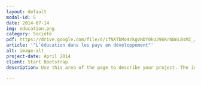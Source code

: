 ```yaml
---
layout: default
modal-id: 5
date: 2014-07-14
img: education.png
category: Société
pdf: https://drive.google.com/file/d/1fNXTbMo4zkgVNDY0kU296KrNBnLBsMZ_/preview
article: '"L’éducation dans les pays en développement"'
alt: image-alt
project-date: April 2014
client: Start Bootstrap
description: Use this area of the page to describe your project. The icon above is part of a free icon set by <a href="https://sellfy.com/p/8Q9P/jV3VZ/">Flat Icons</a>. On their website, you can download their free set with 16 icons, or you can purchase the entire set with 146 icons for only $12!

---
```

